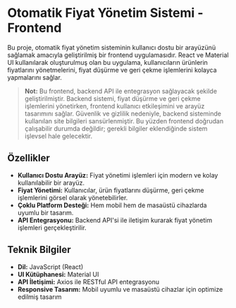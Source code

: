 # Otomatik Fiyat Yönetim Sistemi - Frontend

Bu proje, otomatik fiyat yönetim sisteminin kullanıcı dostu bir arayüzünü sağlamak amacıyla geliştirilmiş bir frontend uygulamasıdır. React ve Material UI kullanılarak oluşturulmuş olan bu uygulama, kullanıcıların ürünlerin fiyatlarını yönetmelerini, fiyat düşürme ve geri çekme işlemlerini kolayca yapmalarını sağlar.

> **Not:** Bu frontend, backend API ile entegrasyon sağlayacak şekilde geliştirilmiştir. Backend sistemi, fiyat düşürme ve geri çekme işlemlerini yönetirken, frontend kullanıcı etkileşimini ve arayüz tasarımını sağlar. Güvenlik ve gizlilik nedeniyle, backend sisteminde kullanılan site bilgileri sansürlenmiştir. Bu yüzden frontend doğrudan çalışabilir durumda değildir; gerekli bilgiler eklendiğinde sistem işlevsel hale gelecektir.

## Özellikler
- **Kullanıcı Dostu Arayüz:** Fiyat yönetimi işlemleri için modern ve kolay kullanılabilir bir arayüz.
- **Fiyat Yönetimi:** Kullanıcılar, ürün fiyatlarını düşürme, geri çekme işlemlerini görsel olarak yönetebilirler.
- **Çoklu Platform Desteği:** Hem mobil hem de masaüstü cihazlarda uyumlu bir tasarım.
- **API Entegrasyonu:** Backend API'si ile iletişim kurarak fiyat yönetim işlemleri gerçekleştirilir.

## Teknik Bilgiler
- **Dil:** JavaScript (React)
- **UI Kütüphanesi:** Material UI
- **API İletişimi:** Axios ile RESTful API entegrasyonu
- **Responsive Tasarım:** Mobil uyumlu ve masaüstü cihazlar için optimize edilmiş tasarım
